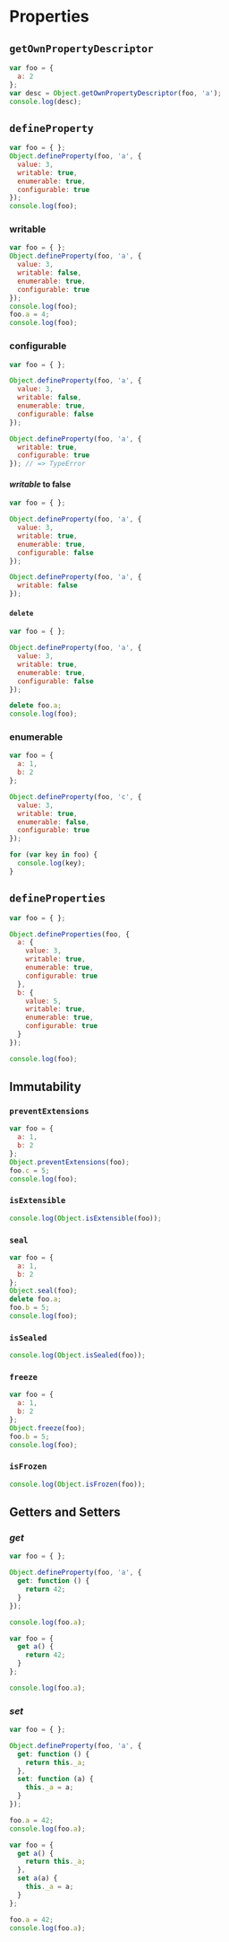 # Properties

## `getOwnPropertyDescriptor`

```js
var foo = {
  a: 2
};
var desc = Object.getOwnPropertyDescriptor(foo, 'a');
console.log(desc);
```

## `defineProperty`

```js
var foo = { };
Object.defineProperty(foo, 'a', {
  value: 3,
  writable: true,
  enumerable: true,
  configurable: true
});
console.log(foo);
```

### writable

```js
var foo = { };
Object.defineProperty(foo, 'a', {
  value: 3,
  writable: false,
  enumerable: true,
  configurable: true
});
console.log(foo);
foo.a = 4;
console.log(foo);
```

### configurable

```js
var foo = { };

Object.defineProperty(foo, 'a', {
  value: 3,
  writable: false,
  enumerable: true,
  configurable: false
});

Object.defineProperty(foo, 'a', {
  writable: true,
  configurable: true
}); // => TypeError
```

#### *writable* to false

```js
var foo = { };

Object.defineProperty(foo, 'a', {
  value: 3,
  writable: true,
  enumerable: true,
  configurable: false
});

Object.defineProperty(foo, 'a', {
  writable: false
});
```

#### `delete`

```js
var foo = { };

Object.defineProperty(foo, 'a', {
  value: 3,
  writable: true,
  enumerable: true,
  configurable: false
});

delete foo.a;
console.log(foo);
```

### enumerable

```js
var foo = {
  a: 1,
  b: 2
};

Object.defineProperty(foo, 'c', {
  value: 3,
  writable: true,
  enumerable: false,
  configurable: true
});

for (var key in foo) {
  console.log(key);
}
```

## `defineProperties`

```js
var foo = { };

Object.defineProperties(foo, {
  a: {
    value: 3,
    writable: true,
    enumerable: true,
    configurable: true
  },
  b: {
    value: 5,
    writable: true,
    enumerable: true,
    configurable: true
  }
});

console.log(foo);
```

## Immutability

### `preventExtensions`

```js
var foo = {
  a: 1,
  b: 2
};
Object.preventExtensions(foo);
foo.c = 5;
console.log(foo);
```

### `isExtensible`

```js
console.log(Object.isExtensible(foo));
```

### `seal`

```js
var foo = {
  a: 1,
  b: 2
};
Object.seal(foo);
delete foo.a;
foo.b = 5;
console.log(foo);
```

### `isSealed`

```js
console.log(Object.isSealed(foo));
```

### `freeze`

```js
var foo = {
  a: 1,
  b: 2
};
Object.freeze(foo);
foo.b = 5;
console.log(foo);
```

### `isFrozen`

```js
console.log(Object.isFrozen(foo));
```

## Getters and Setters

### *get*

```js
var foo = { };

Object.defineProperty(foo, 'a', {
  get: function () {
    return 42;
  }
});

console.log(foo.a);
```

```js
var foo = {
  get a() {
    return 42;
  }
};

console.log(foo.a);
```

### *set*

```js
var foo = { };

Object.defineProperty(foo, 'a', {
  get: function () {
    return this._a;
  },
  set: function (a) {
    this._a = a;
  }
});

foo.a = 42;
console.log(foo.a);
```

```js
var foo = {
  get a() {
    return this._a;
  },
  set a(a) {
    this._a = a;
  }
};

foo.a = 42;
console.log(foo.a);
```
